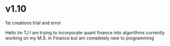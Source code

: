 # v1.10
1st creations trial and error



Hello Im TJ  I am trying to incorporate quant finance into algorithms currently working on my M.S. in Finance  but am completely new to programming 
